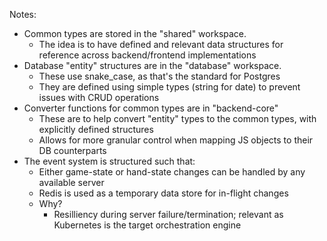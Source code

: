Notes:

- Common types are stored in the "shared" workspace.
  - The idea is to have defined and relevant data structures for reference across backend/frontend implementations
- Database "entity" structures are in the "database" workspace.
  - These use snake_case, as that's the standard for Postgres
  - They are defined using simple types (string for date) to prevent issues with CRUD operations
- Converter functions for common types are in "backend-core"
  - These are to help convert "entity" types to the common types, with explicitly defined structures
  - Allows for more granular control when mapping JS objects to their DB counterparts
- The event system is structured such that:
  - Either game-state or hand-state changes can be handled by any available server
  - Redis is used as a temporary data store for in-flight changes
  - Why?
    - Resilliency during server failure/termination; relevant as Kubernetes is the target orchestration engine
